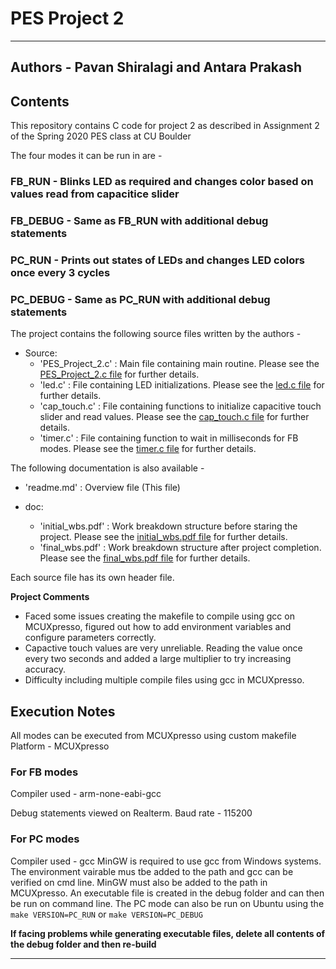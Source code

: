 # PES Project 2
----------------------------------------------------------------------------------------------------------------------------------------------------

## Authors - Pavan Shiralagi and Antara Prakash

## Contents

This repository contains C code for project 2 as described in Assignment 2 of the Spring 2020 PES class at CU Boulder 

The four modes it can be run in are - 
### FB_RUN - Blinks LED as required and changes color based on values read from capacitice slider
### FB_DEBUG - Same as FB_RUN with additional debug statements
### PC_RUN - Prints out states of LEDs and changes LED colors once every 3 cycles
### PC_DEBUG - Same as PC_RUN with additional debug statements

The project contains the following source files written by the authors -
- Source:
	- 'PES_Project_2.c' : Main file containing main routine. 
Please see the [PES_Project_2.c file](/source/PES_Project_2.c) for further details.
	- 'led.c' : File containing LED initializations. 
Please see the [led.c file](/source/led.c) for further details.
	- 'cap_touch.c'	: File containing functions to initialize capacitive touch slider and read values. 
Please see the [cap_touch.c file](/source/cap_touch.c) for further details.
	- 'timer.c' : File containing function to wait in milliseconds for FB modes. 
Please see the [timer.c file](/source/timer.c) for further details.

The following documentation is also available - 
- 'readme.md' : Overview file (This file)

- doc:
	- 'initial_wbs.pdf' : Work breakdown structure before staring the project. 
Please see the [initial_wbs.pdf file](/doc/initial_wbs.pdf) for further details.
	- 'final_wbs.pdf' : Work breakdown structure after project completion. 
Please see the [final_wbs.pdf file](/doc/final_wbs.pdf) for further details.

Each source file has its own header file.

**Project Comments**

- Faced some issues creating the makefile to compile using gcc on MCUXpresso, figured out how to add 
  environment variables and configure parameters correctly.
- Capactive touch values are very unreliable.  Reading the value once every two seconds and added a large multiplier to try increasing accuracy.
- Difficulty including multiple compile files using gcc in MCUXpresso.

## Execution Notes

All modes can be executed from MCUXpresso using custom makefile
Platform - MCUXpresso

### For FB modes
Compiler used - arm-none-eabi-gcc

Debug statements viewed on Realterm. Baud rate - 115200

### For PC modes
Compiler used - gcc
MinGW is required to use gcc from Windows systems.  The environment vairable mus tbe added to the path and gcc can be verified on cmd line.
MinGW must also be added to the path in MCUXpresso.
An executable file is created in the debug folder and can then be run on command line.
The PC mode can also be run on Ubuntu using the `make VERSION=PC_RUN` or `make VERSION=PC_DEBUG`

**If facing problems while generating executable files, delete all contents of the debug folder and then re-build**

-----------------------------------------------------------------------------------------------------------------------------------------------------